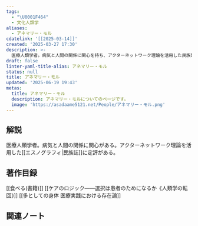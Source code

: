 ```yaml
---
tags:
  - "\U0001F464"
  - 文化人類学
aliases:
  - アネマリー・モル
cdatelink: '[[2025-03-14]]'
created: '2025-03-27 17:30'
description: >-
  医療人類学者。病気と人間の関係に関心を持ち、アクターネットワーク理論を活用した民族誌に定評がある。主な著作に『食べる』『ケアのロジック』『多としての身体』がある。
draft: false
linter-yaml-title-alias: アネマリー・モル
status: null
title: アネマリー・モル
updated: '2025-06-19 19:43'
metas:
  title: アネマリー・モル
  description: アネマリー・モルについてのページです。
  image: 'https://asadaame5121.net/People/アネマリー・モル.png'
---
```

## 解説
医療人類学者。病気と人間の関係に関心がある。アクターネットワーク理論を活用した[[エスノグラフィ|民族誌]]に定評がある。
## 著作目録
[[食べる(書籍)]]
[[ケアのロジック――選択は患者のためになるか《人類学の転回》]]
[[多としての身体 医療実践における存在論]]
## 関連ノート
